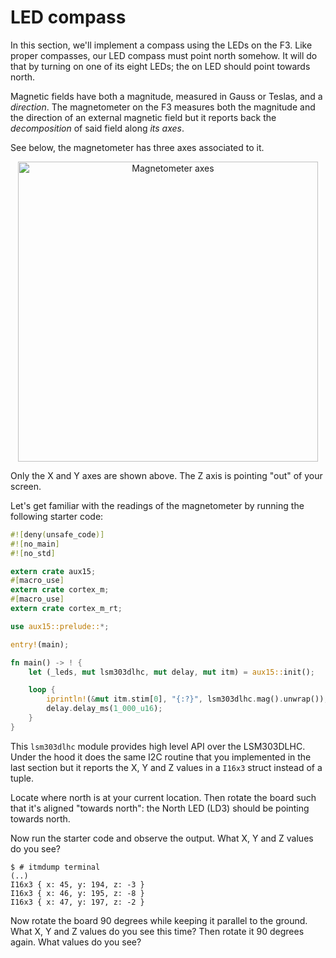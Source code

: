 # LED compass

In this section, we'll implement a compass using the LEDs on the F3. Like proper compasses, our LED
compass must point north somehow. It will do that by turning on one of its eight LEDs; the on LED
should point towards north.

Magnetic fields have both a magnitude, measured in Gauss or Teslas, and a *direction*. The
magnetometer on the F3 measures both the magnitude and the direction of an external magnetic field
but it reports back the *decomposition* of said field along *its axes*.

See below, the magnetometer has three axes associated to it.

<p align="center">
<img height=480 title="Magnetometer axes" src="/assets/f3-lsm303dlhc.png">
</p>

Only the X and Y axes are shown above. The Z axis is pointing "out" of your screen.

Let's get familiar with the readings of the magnetometer by running the following starter code:

``` rust
#![deny(unsafe_code)]
#![no_main]
#![no_std]

extern crate aux15;
#[macro_use]
extern crate cortex_m;
#[macro_use]
extern crate cortex_m_rt;

use aux15::prelude::*;

entry!(main);

fn main() -> ! {
    let (_leds, mut lsm303dlhc, mut delay, mut itm) = aux15::init();

    loop {
        iprintln!(&mut itm.stim[0], "{:?}", lsm303dlhc.mag().unwrap());
        delay.delay_ms(1_000_u16);
    }
}
```

This `lsm303dlhc` module provides high level API over the LSM303DLHC. Under the hood it does the
same I2C routine that you implemented in the last section but it reports the X, Y and Z values in a
`I16x3` struct instead of a tuple.

Locate where north is at your current location. Then rotate the board such that it's aligned
"towards north": the North LED (LD3) should be pointing towards north.

Now run the starter code and observe the output. What X, Y and Z values do you see?

``` console
$ # itmdump terminal
(..)
I16x3 { x: 45, y: 194, z: -3 }
I16x3 { x: 46, y: 195, z: -8 }
I16x3 { x: 47, y: 197, z: -2 }
```

Now rotate the board 90 degrees while keeping it parallel to the ground. What X, Y and Z values do
you see this time? Then rotate it 90 degrees again. What values do you see?

